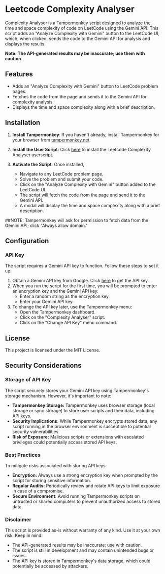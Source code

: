 # Leetcode Complexity Analyser

Complexity Analyser is a Tampermonkey script designed to analyze the time and space complexity of code on LeetCode using the Gemini API. This script adds an "Analyze Complexity with Gemini" button to the LeetCode UI, which, when clicked, sends the code to the Gemini API for analysis and displays the results.

**Note: The API-generated results may be inaccurate; use them with caution.**

## Features

- Adds an "Analyze Complexity with Gemini" button to LeetCode problem pages.
- Fetches the code from the page and sends it to the Gemini API for complexity analysis.
- Displays the time and space complexity along with a brief description.

## Installation

1. **Install Tampermonkey**:
   If you haven't already, install Tampermonkey for your browser from [tampermonkey.net](https://www.tampermonkey.net/).

2. **Install the User Script**:
   Click [here](https://github.com/dev-aslam/Leetcode-Complexity-Analyser/raw/main/complexityAnalyser.user.js) to install the Leetcode Complexity Analyser userscript.

3. **Activate the Script**:
   Once installed,
   - Navigate to any LeetCode problem page.
   - Solve the problem and submit your code.
   - Click on the "Analyze Complexity with Gemini" button added to the LeetCode UI.
   - The script will fetch the code from the page and send it to the Gemini API.
   - A modal will display the time and space complexity along with a brief description.

##NOTE: Tampermonkey will ask for permission to fetch data from the Gemini API; click "Always allow domain."

## Configuration

### API Key

The script requires a Gemini API key to function. Follow these steps to set it up:

1. Obtain a Gemini API key from Google. Click [here](https://ai.google.dev/gemini-api) to get the API key.
2. When you run the script for the first time, you will be prompted to enter an encryption key and the Gemini API key:
   - Enter a random string as the encryption key.
   - Enter your Gemini API key.
3. To change the API key later, use the Tampermonkey menu:
   - Open the Tampermonkey dashboard.
   - Click on the "Complexity Analyser" script.
   - Click on the "Change API Key" menu command.

## License

This project is licensed under the MIT License.

## Security Considerations

### Storage of API Key

The script securely stores your Gemini API key using Tampermonkey's storage mechanism. However, it's important to note:

- **Tampermonkey Storage:** Tampermonkey uses browser storage (local storage or sync storage) to store user scripts and their data, including API keys.
- **Security Implications:** While Tampermonkey encrypts stored data, any script running in the browser environment is susceptible to potential security vulnerabilities.
- **Risk of Exposure:** Malicious scripts or extensions with escalated privileges could potentially access stored API keys.

### Best Practices

To mitigate risks associated with storing API keys:

- **Encryption:** Always use a strong encryption key when prompted by the script for storing sensitive information.
- **Regular Audits:** Periodically review and rotate API keys to limit exposure in case of a compromise.
- **Secure Environment:** Avoid running Tampermonkey scripts on untrusted or shared computers to prevent unauthorized access to stored data.

### Disclaimer

This script is provided as-is without warranty of any kind. Use it at your own risk. Keep in mind:

- The API-generated results may be inaccurate; use with caution.
- The script is still in development and may contain unintended bugs or issues.
- The API key is stored in Tampermonkey's data storage, which could potentially be accessed by attackers.
